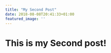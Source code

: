 ```yaml
---
title: "My Second Post"
date: 2018-08-08T20:41:33+01:00
featured_image: ''
---
```


# This is my Second post!